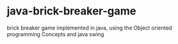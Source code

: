# java-brick-breaker-game
brick breaker game implemented in java, using the Object oriented programming Concepts and java swing
